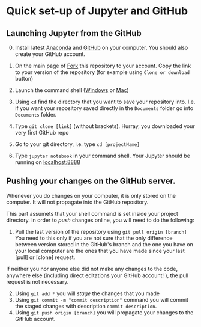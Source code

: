 # Quick set-up of Jupyter and GitHub


## Launching Jupyter from the GitHub
0) Install latest [Anaconda](https://www.anaconda.com/download/) and [GitHub](https://gist.github.com/derhuerst/1b15ff4652a867391f03) on your computer. You should also create your GitHub account.

1) On the main page of [Fork](https://guides.github.com/activities/forking/) this repository to your account. Copy the link to your version of the repository (for example using `Clone or download` button)
2) Launch the command shell ([Windows](https://www.digitalcitizen.life/7-ways-launch-command-prompt-windows-7-windows-8) or [Mac](https://macpaw.com/how-to/use-terminal-on-mac))
3) Using `cd` find the directory that you want to save your repository into. I.e. if you want your repository saved directly in the `Documents` folder go into `Documents` folder.
4) Type `git clone [link]` (without brackets).
Hurray, you downloaded your very first GitHub repo
5) Go to your git directory, i.e. type `cd [projectName]`
6) Type `jupyter notebook` in your command shell.
Your Jupyter should be running on [localhost:8888](http:\\localhost:8888)


## Pushing your changes on the GitHub server.
Whenever you do changes on your computer, it is only stored on the computer. It will not propagate into the GitHub repository.

This part assumets that your shell command is set inside your project directory. 
In order to *push* changes online, you will need to do the following:
1) Pull the last version of the repository using `git pull origin [branch]`
You need to this only if you are not sure that the only difference between version stored in the GitHub's branch and the one you have on your local computer are the ones that you have made since your last [pull] or [clone] request.

If neither you nor anyone else did not make any changes to the code, anywhere else  (including direct editations your GitHub account! ), the pull request is not necessary.

2) Using `git add *` you will *stage* the changes that you made 
3) Using  `git commit -m "commit description"` command you will commit the staged changes with description `commit description`.
4) Using `git push origin [branch]` you will propagate your changes to the GitHub account.

